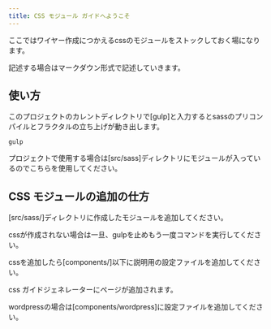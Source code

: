 ```yaml
---
title: CSS モジュール ガイドへようこそ
---
```


ここではワイヤー作成につかえるcssのモジュールをストックしておく場になります。

記述する場合はマークダウン形式で記述していきます。

## 使い方

このプロジェクトのカレントディレクトリで[gulp]と入力するとsassのプリコンパイルとフラクタルの立ち上げが動き出します。

```
gulp
```


プロジェクトで使用する場合は[src/sass]ディレクトリにモジュールが入っているのでこちらを使用してください。


## CSS モジュールの追加の仕方

[src/sass/]ディレクトリに作成したモジュールを追加してください。

cssが作成されない場合は一旦、gulpを止めもう一度コマンドを実行してください。

cssを追加したら[components/]以下に説明用の設定ファイルを追加してください。

css ガイドジェネレーターにページが追加されます。

wordpressの場合は[components/wordpress]に設定ファイルを追加してください。


